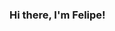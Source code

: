 ### Hi there, I'm Felipe!

<!-- ## I'm currently studying Industrial Engineering with minor in Risk Analysis at <img src="https://logodownload.org/wp-content/uploads/2015/02/puc-rio-logo.gif" width=26px/> with special interest in Innovation, Data Science and Machine Learning.

- 🔭 I’m currently participating in Kaggle competitions!
- 🌱 I’m study mainly <img src="https://seeklogo.com/images/P/python-logo-A32636CAA3-seeklogo.com.png" width=26px/> related frameworks, looking into both <img src="https://download.logo.wine/logo/Julia_(programming_language)/Julia_(programming_language)-Logo.wine.png" width=26px /> and <img src="https://developer.apple.com/swift/images/swift-og.png" width=26px />!
- 🥅 2020 Goals: learn more about Data Science and Machine Learning!
- ⚡ Fun fact: I love music and learning new languages!

### Connect with me:

[<img src = "https://cdn.jsdelivr.net/npm/simple-icons@v3/icons/linkedin.svg" width=26px />](https://linkedin.com/in/felipe-whitaker)

 <br/><br/>Idea from: [codeSTACKr](https://www.youtube.com/channel/UCDCHcqyeQgJ-jVSd6VJkbCw) -->

